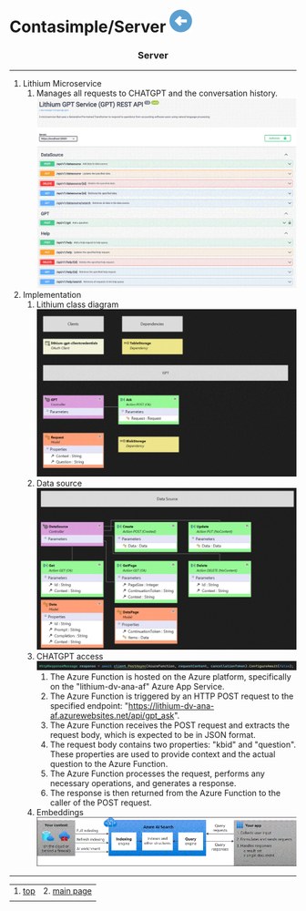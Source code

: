 # Contasimple/Server [![back](/assets/back.svg)](../README.md) 

<h3 align="center">Server</h3>

- - -

1. Lithium Microservice
    1. Manages all requests to CHATGPT and the conversation history.
![UI](./server_UI.gif)    
2. Implementation
    1. Lithium class diagram
![classes](./server_class_diagram.gif)
    2. Data source
![classes](./server_datasource.gif)    
    3. CHATGPT access
![classes](./azure_function.gif) 
        1.	The Azure Function is hosted on the Azure platform, specifically on the "lithium-dv-ana-af" Azure App Service.
        2.	The Azure Function is triggered by an HTTP POST request to the specified endpoint: "https://lithium-dv-ana-af.azurewebsites.net/api/gpt_ask".
        3.	The Azure Function receives the POST request and extracts the request body, which is expected to be in JSON format.
        4.	The request body contains two properties: "kbid" and "question". These properties are used to provide context and the actual question to the Azure Function.
        5.	The Azure Function processes the request, performs any necessary operations, and generates a response.
        6.	The response is then returned from the Azure Function to the caller of the POST request.
    4. Embeddings
![classes](./azure_ai_search.gif) 
        
- - -

|     |     |
| --- | --- |
| 1. [top](#Server) | 2. [main page](/README.md) |
|     |     |


